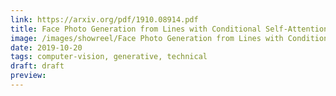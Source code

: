 ```yaml
---
link: https://arxiv.org/pdf/1910.08914.pdf
title: Face Photo Generation from Lines with Conditional Self-Attention Generative Adversarial Network
image: /images/showreel/Face Photo Generation from Lines with Conditional Self-Attention Generative Adversarial Network.jpg
date: 2019-10-20
tags: computer-vision, generative, technical
draft: draft
preview:
---
```



